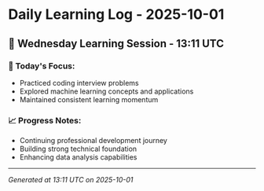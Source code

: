 # Daily Learning Log - 2025-10-01

## 📅 Wednesday Learning Session - 13:11 UTC

### 🎯 Today's Focus:
- Practiced coding interview problems
- Explored machine learning concepts and applications
- Maintained consistent learning momentum

### 📈 Progress Notes:
- Continuing professional development journey
- Building strong technical foundation
- Enhancing data analysis capabilities

---
*Generated at 13:11 UTC on 2025-10-01*
